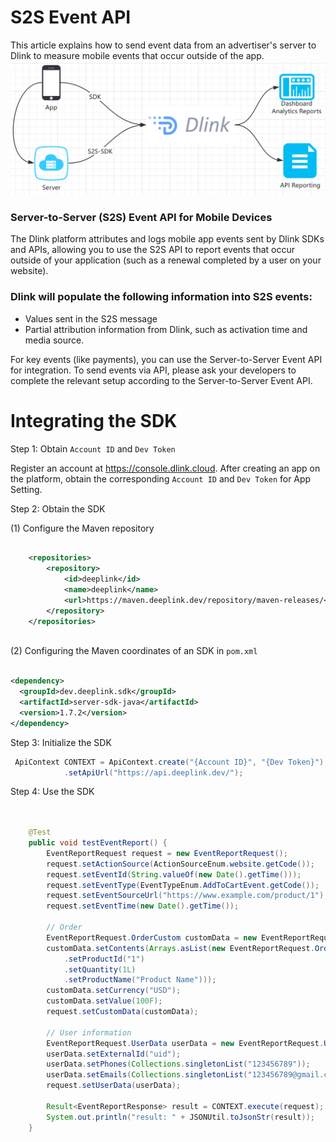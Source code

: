 # S2S Event API

This article explains how to send event data from an advertiser's server to Dlink to measure mobile events that occur outside of the app.
![s2s](s2s.png "s2s.png")


###  Server-to-Server (S2S) Event API for Mobile Devices
The Dlink platform attributes and logs mobile app events sent by Dlink SDKs and APIs, allowing you to use the S2S API to report events that occur outside of your application (such as a renewal completed by a user on your website).
### Dlink will populate the following information into S2S events:

  * Values sent in the S2S message
  *  Partial attribution information from Dlink, such as activation time and media source.

For key events (like payments), you can use the Server-to-Server Event API for integration. To send events via API, please ask your developers to complete the relevant setup according to the Server-to-Server Event API.

# Integrating the SDK
Step 1: Obtain `Account ID` and `Dev Token`

Register an account at https://console.dlink.cloud. After creating an app on the platform, obtain the corresponding `Account ID` and `Dev Token` for App Setting.

Step 2: Obtain the SDK

(1) Configure the Maven repository

```xml

    <repositories>
        <repository>
            <id>deeplink</id>
            <name>deeplink</name>
            <url>https://maven.deeplink.dev/repository/maven-releases/</url>
        </repository>
    </repositories>
    
```
(2) Configuring the Maven coordinates of an SDK in `pom.xml`
```xml

<dependency>
  <groupId>dev.deeplink.sdk</groupId>
  <artifactId>server-sdk-java</artifactId>
  <version>1.7.2</version>
</dependency>

```

Step 3: Initialize the SDK

```java
 ApiContext CONTEXT = ApiContext.create("{Account ID}", "{Dev Token}")
            .setApiUrl("https://api.deeplink.dev/");

```

Step 4: Use the SDK

```java

   
    @Test
    public void testEventReport() {
        EventReportRequest request = new EventReportRequest();
        request.setActionSource(ActionSourceEnum.website.getCode());
        request.setEventId(String.valueOf(new Date().getTime()));
        request.setEventType(EventTypeEnum.AddToCartEvent.getCode());
        request.setEventSourceUrl("https://www.example.com/product/1");
        request.setEventTime(new Date().getTime());

        // Order
        EventReportRequest.OrderCustom customData = new EventReportRequest.OrderCustom();
        customData.setContents(Arrays.asList(new EventReportRequest.OrderCustom.Content()
            .setProductId("1")
            .setQuantity(1L)
            .setProductName("Product Name")));
        customData.setCurrency("USD");
        customData.setValue(100F);
        request.setCustomData(customData);

        // User information
        EventReportRequest.UserData userData = new EventReportRequest.UserData();
        userData.setExternalId("uid");
        userData.setPhones(Collections.singletonList("123456789"));
        userData.setEmails(Collections.singletonList("123456789@gmail.com"));
        request.setUserData(userData);

        Result<EventReportResponse> result = CONTEXT.execute(request);
        System.out.println("result: " + JSONUtil.toJsonStr(result));
    }

```
